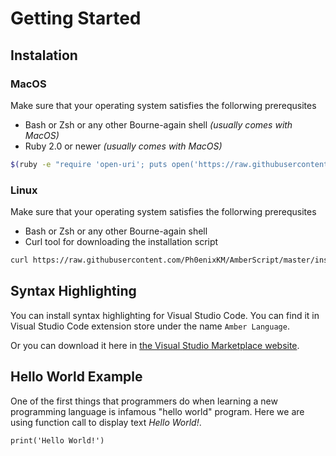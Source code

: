 # Getting Started
## Instalation
### MacOS
Make sure that your operating system satisfies the follorwing prerequsites
- Bash or Zsh or any other Bourne-again shell *(usually comes with MacOS)*
- Ruby 2.0 or newer *(usually comes with MacOS)*
```bash
$(ruby -e "require 'open-uri'; puts open('https://raw.githubusercontent.com/Ph0enixKM/AmberScript/master/install.sh').read")
```

### Linux
Make sure that your operating system satisfies the follorwing prerequsites
- Bash or Zsh or any other Bourne-again shell
- Curl tool for downloading the installation script
```bash
curl https://raw.githubusercontent.com/Ph0enixKM/AmberScript/master/install.sh | bash
```

## Syntax Highlighting
You can install syntax highlighting for Visual Studio Code. You can find it in Visual Studio Code extension store under the name `Amber Language`.

Or you can download it here in [the Visual Studio Marketplace website](https://marketplace.visualstudio.com/items?itemName=Ph0enixKM.amberscript-language).


## Hello World Example
One of the first things that programmers do when learning a new programming language is infamous "hello world" program. Here we are using function call to display text *Hello World!*.

```amberscript
print('Hello World!')
```
